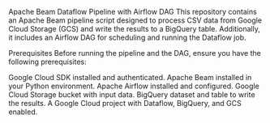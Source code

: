 Apache Beam Dataflow Pipeline with Airflow DAG
This repository contains an Apache Beam pipeline script designed to process CSV data from Google Cloud Storage (GCS) and write the results to a BigQuery table. Additionally, it includes an Airflow DAG for scheduling and running the Dataflow job.

Prerequisites
Before running the pipeline and the DAG, ensure you have the following prerequisites:

Google Cloud SDK installed and authenticated.
Apache Beam installed in your Python environment.
Apache Airflow installed and configured.
Google Cloud Storage bucket with input data.
BigQuery dataset and table to write the results.
A Google Cloud project with Dataflow, BigQuery, and GCS enabled.
